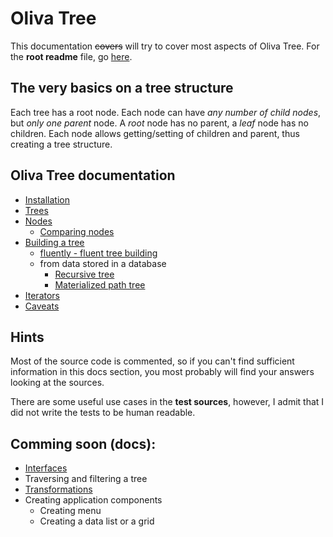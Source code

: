 # Oliva Tree

This documentation ~~covers~~ will try to cover most aspects of Oliva Tree.
For the **root readme** file, go [here](../README.md).


## The very basics on a tree structure

Each tree has a root node.
Each node can have *any number of child nodes*, but *only one parent* node. A *root* node has no parent, a *leaf* node has no children.
Each node allows getting/setting of children and parent, thus creating a tree structure.



## Oliva Tree documentation

* [Installation](installation.md)
* [Trees](trees.md)
* [Nodes](nodes.md)
	* [Comparing nodes](comparing.md)
* [Building a tree](building.md)
	* [fluently - fluent tree building](fluent.md)
	* from data stored in a database
		* [Recursive tree](recursive.md)
		* [Materialized path tree](materialized.md)
* [Iterators](iterators.md)
* [Caveats](caveats.md)


## Hints

Most of the source code is commented, so if you can't find sufficient information in this docs section,
you most probably will find your answers looking at the sources.

There are some useful use cases in the **test sources**,
however, I admit that I did not write the tests to be human readable.


## Comming soon (docs):

* [Interfaces](interfaces.md)
* Traversing and filtering a tree
* [Transformations](transformations.md)
* Creating application components
	* Creating menu
	* Creating a data list or a grid
